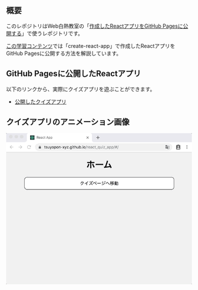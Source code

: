 ## 概要

このレポジトリはWeb白熱教室の「[作成したReactアプリをGitHub Pagesに公開する](https://tsuyopon.xyz/learning-contents/web-dev/javascript/react/how-to-deploy-react-app-to-github-pages/)」で使うレポジトリです。

[この学習コンテンツ](https://tsuyopon.xyz/learning-contents/web-dev/javascript/react/how-to-deploy-react-app-to-github-pages/)では「create-react-app」で作成したReactアプリをGitHub Pagesに公開する方法を解説しています。

## GitHub Pagesに公開したReactアプリ

以下のリンクから、実際にクイズアプリを遊ぶことができます。
- [公開したクイズアプリ](https://tsuyopon-xyz.github.io/react_quiz_app/)

## クイズアプリのアニメーション画像

![](exercise_images/react_quiz_app_in_gh_pages.gif)